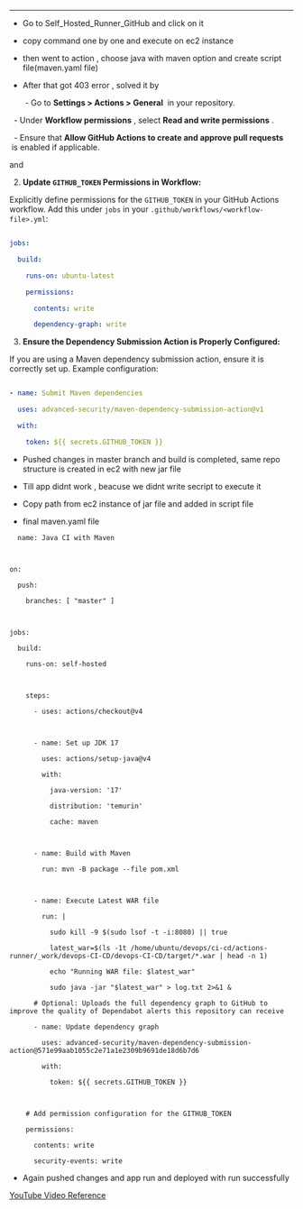 
---

- Go to Self_Hosted_Runner_GitHub and click on it 
- copy command one by one and execute on ec2 instance 
- then went to action , choose java with maven option and create script file(maven.yaml file)
- After that got  403 error , solved it by 

   - Go to **Settings > Actions > General**  in your repository.

  - Under **Workflow permissions** , select **Read and write permissions** .

  - Ensure that **Allow GitHub Actions to create and approve pull requests**  is enabled if applicable.

and  

2. **Update `GITHUB_TOKEN` Permissions in Workflow:**

Explicitly define permissions for the `GITHUB_TOKEN` in your GitHub Actions workflow. Add this under `jobs` in your `.github/workflows/<workflow-file>.yml`:

  

```yaml

jobs:

  build:

    runs-on: ubuntu-latest

    permissions:

      contents: write

      dependency-graph: write

```

3. **Ensure the Dependency Submission Action is Properly Configured:**

If you are using a Maven dependency submission action, ensure it is correctly set up. Example configuration:

  

```yaml

- name: Submit Maven dependencies

  uses: advanced-security/maven-dependency-submission-action@v1

  with:

    token: ${{ secrets.GITHUB_TOKEN }}
```


- Pushed changes in master branch  and build is completed, same repo structure is created in ec2 with new jar file 
- Till  app didnt work , beacuse we didnt write secript to execute it
- Copy path from ec2 instance of jar file and added in script file 

-  final maven.yaml file  
 ``` 
   name: Java CI with Maven

  

on:

  push:

    branches: [ "master" ]

  

jobs:

  build:

    runs-on: self-hosted

  

    steps:

      - uses: actions/checkout@v4

  

      - name: Set up JDK 17

        uses: actions/setup-java@v4

        with:

          java-version: '17'

          distribution: 'temurin'

          cache: maven

  

      - name: Build with Maven

        run: mvn -B package --file pom.xml

  

      - name: Execute Latest WAR file

        run: |

          sudo kill -9 $(sudo lsof -t -i:8080) || true

          latest_war=$(ls -1t /home/ubuntu/devops/ci-cd/actions-runner/_work/devops-CI-CD/devops-CI-CD/target/*.war | head -n 1)

          echo "Running WAR file: $latest_war"

          sudo java -jar "$latest_war" > log.txt 2>&1 &

      # Optional: Uploads the full dependency graph to GitHub to improve the quality of Dependabot alerts this repository can receive

      - name: Update dependency graph

        uses: advanced-security/maven-dependency-submission-action@571e99aab1055c2e71a1e2309b9691de18d6b7d6

        with:

          token: ${{ secrets.GITHUB_TOKEN }}

  

    # Add permission configuration for the GITHUB_TOKEN

    permissions:

      contents: write

      security-events: write
```

- Again pushed changes and app run and deployed with run successfully

[YouTube Video Reference](https://youtu.be/1-CKqngg6GY?si=8t9IeDnGOysczQmv)